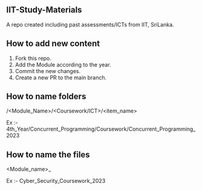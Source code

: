 ## IIT-Study-Materials
A repo created including past assessments/ICTs from IIT, SriLanka. 

## How to add new content
1. Fork this repo.
2. Add the Module according to the year.
3. Commit the new changes.
4. Create a new PR to the main branch.

## How to name folders
<Year>/<Module_Name>/<Coursework/ICT>/<item_name>

Ex :- 4th_Year/Concurrent_Programming/Coursework/Concurrent_Programming_2023

## How to name the files
<Module_name>_<Year>

Ex :- Cyber_Security_Coursework_2023
